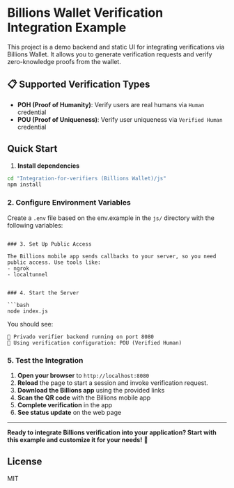 # Billions Wallet Verification Integration Example

This project is a demo backend and static UI for integrating verifications via Billions Wallet. It allows you to generate verification requests and verify zero-knowledge proofs from the wallet. 

## 📋 Supported Verification Types

- **POH (Proof of Humanity)**: Verify users are real humans via `Human` credential
- **POU (Proof of Uniqueness)**: Verify user uniqueness via `Verified Human` credential

## Quick Start

1. **Install dependencies**

```bash
cd "Integration-for-verifiers (Billions Wallet)/js"
npm install
```

### 2. Configure Environment Variables

Create a `.env` file based on the env.example in the `js/` directory with the following variables:

```

### 3. Set Up Public Access

The Billions mobile app sends callbacks to your server, so you need public access. Use tools like:
- ngrok
- localtunnel


### 4. Start the Server

```bash
node index.js
```

You should see:
```
🚀 Privado verifier backend running on port 8080
🔧 Using verification configuration: POU (Verified Human)
```

### 5. Test the Integration

1. **Open your browser** to `http://localhost:8080`
2. **Reload** the page to start a session and invoke verification request.
2. **Download the Billions app** using the provided links
3. **Scan the QR code** with the Billions mobile app
4. **Complete verification** in the app
5. **See status update** on the web page


---

**Ready to integrate Billions verification into your application? Start with this example and customize it for your needs!** 🚀

## License
MIT


